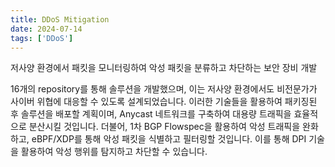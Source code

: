 ```yaml
---
title: DDoS Mitigation
date: 2024-07-14
tags: ['DDoS']
---
```


저사양 환경에서 패킷을 모니터링하여 악성 패킷을 분류하고 차단하는 보안 장비 개발

<!--more-->

16개의 repository를 통해 솔루션을 개발했으며, 이는 저사양 환경에서도 비전문가가 사이버 위협에 대응할 수 있도록 설계되었습니다. 
이러한 기술들을 활용하여 패키징된 후 솔루션을 배포할 계획이며, Anycast 네트워크를 구축하여 대용량 트래픽을 효율적으로 분산시킬 것입니다. 
더불어, 1차 BGP Flowspec을 활용하여 악성 트래픽을 완화하고, eBPF/XDP를 통해 악성 패킷을 식별하고 필터링할 것입니다. 
이를 통해 DPI 기술을 활용하여 악성 행위를 탐지하고 차단할 수 있습니다.